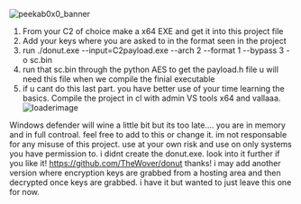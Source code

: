 
![peekab0x0_banner](https://github.com/user-attachments/assets/1c4f1625-b63f-43fe-8508-305c01dae813)




1. From your C2 of choice make a x64 EXE and get it into this project file
2. Add your keys where you are asked to in the format seen in the project
3. run ./donut.exe --input=C2payload.exe --arch 2 --format 1 --bypass 3 -o sc.bin 
4. run that sc.bin through the python AES to get the payload.h file u will need this file when we compile the finial executable
5. if u cant do this last part. you have better use of your time learning the basics. Compile the project in cl with admin VS tools x64 and vallaaa.
![loaderimage](https://github.com/user-attachments/assets/873d877e-d896-4539-9477-f656bce16906)

Windows defender will wine a little bit but its too late.... you are in memory and in full controal. feel free to add to this or change it. 
im not responsable for any misuse of this project. use at your own risk and use on only systems you have permission to. i didnt create the donut.exe. look into it further if you like it! https://github.com/TheWover/donut
thanks! i may add another version where encryption keys are grabbed from a hosting area and then decrypted once keys are grabbed. i have it but wanted to just leave this one for now. 
